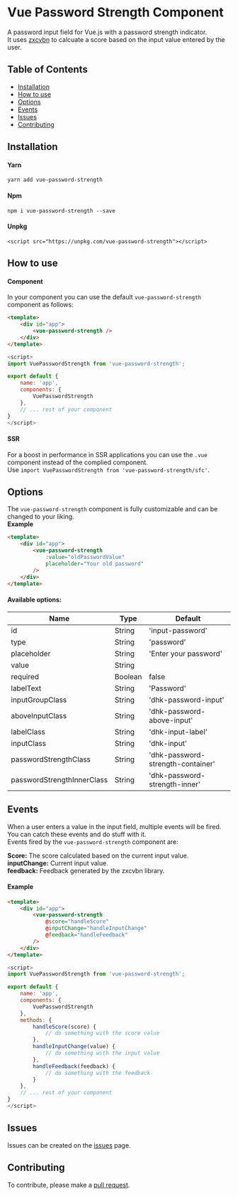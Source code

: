 # Vue Password Strength Component
A password input field for Vue.js with a password strength indicator.<br>
It uses [zxcvbn](https://github.com/dropbox/zxcvbn) to calcuate a score based on the input value entered by the user.

## Table of Contents

- [Installation](#installation)
- [How to use](#how-to-use)
- [Options](#options)
- [Events](#events)
- [Issues](#issues)
- [Contributing](#contributing)

<a name="installation"></a>
## Installation
#### Yarn
```
yarn add vue-password-strength
```
#### Npm
```
npm i vue-password-strength --save
```

#### Unpkg
```
<script src="https://unpkg.com/vue-password-strength"></script>
```

<a name="how-to-use"></a>
## How to use
#### Component
In your component you can use the default `vue-password-strength` component as follows:
```html
<template>
    <div id="app">
        <vue-password-strength />
    </div>
</template>
```

```js
<script>
import VuePasswordStrength from 'vue-password-strength';

export default {
    name: 'app',
    components: {
        VuePasswordStrength
    },
    // ... rest of your component
}
</script>
```

#### SSR
For a boost in performance in SSR applications you can use the `.vue` component instead of the complied component.<br>
Use `import VuePasswordStrength from 'vue-password-strength/sfc'`.

<a name="options"></a>
## Options
The `vue-password-strength` component is fully customizable and can be changed to your liking.<br>
<b>Example</b>
```html
<template>
    <div id="app">
        <vue-password-strength
            :value="oldPasswordValue"
            placeholder="Your old password" 
        />
    </div>
</template>
```
#### Available options:

| Name                       | Type    | Default                           |
|----------------------------|---------|-----------------------------------|
| id                         | String  | 'input-password'                  |
| type                       | String  | 'password'                        |
| placeholder                | String  | 'Enter your password'             |
| value                      | String  |                                   |
| required                   | Boolean | false                             |
| labelText                  | String  | 'Password'                        |
| inputGroupClass            | String  | 'dhk-password-input'              |
| aboveInputClass            | String  | 'dhk-password-above-input'        |
| labelClass                 | String  | 'dhk-input-label'                 |
| inputClass                 | String  | 'dhk-input'                       |
| passwordStrengthClass      | String  | 'dhk-password-strength-container' |
| passwordStrengthInnerClass | String  | 'dhk-password-strength-inner'     |

<a name="events"></a>
## Events
When a user enters a value in the input field, multiple events will be fired.<br>
You can catch these events and do stuff with it.<br>
Events fired by the `vue-password-strength` component are:<br>

<b>Score:</b> The score calculated based on the current input value.<br>
<b>inputChange:</b> Current input value.<br>
<b>feedback:</b> Feedback generated by the zxcvbn library.

#### Example
```html
<template>
    <div id="app">
        <vue-password-strength 
            @score="handleScore"
            @inputChange="handleInputChange"
            @feedback="handleFeedback"
        />
    </div>
</template>
```
```js
<script>
import VuePasswordStrength from 'vue-password-strength';

export default {
    name: 'app',
    components: {
        VuePasswordStrength
    },
    methods: {
        handleScore(score) {
            // do something with the score value
        },
        handleInputChange(value) {
            // do something with the input value
        },
        handleFeedback(feedback) {
            // do something with the feedback
        }
    },
    // ... rest of your component
}
</script>
```

<a name="issues"></a>
## Issues
Issues can be created on the [issues](https://github.com/Pixeldenker/vue-password-strength/issues) page.

<a name="contributing"></a>
## Contributing
To contribute, please make a [pull request](https://github.com/Pixeldenker/vue-password-strength/pulls).

